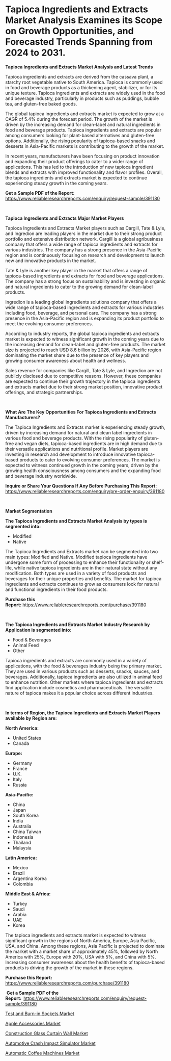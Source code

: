 <p><h1>Tapioca Ingredients and Extracts Market Analysis Examines its Scope on Growth Opportunities, and Forecasted Trends Spanning from 2024 to 2031.</h1></p><p><strong>Tapioca Ingredients and Extracts Market Analysis and Latest Trends</strong></p>
<p><p>Tapioca ingredients and extracts are derived from the cassava plant, a starchy root vegetable native to South America. Tapioca is commonly used in food and beverage products as a thickening agent, stabilizer, or for its unique texture. Tapioca ingredients and extracts are widely used in the food and beverage industry, particularly in products such as puddings, bubble tea, and gluten-free baked goods.</p><p>The global tapioca ingredients and extracts market is expected to grow at a CAGR of 5.4% during the forecast period. The growth of the market is driven by the increasing demand for clean-label and natural ingredients in food and beverage products. Tapioca ingredients and extracts are popular among consumers looking for plant-based alternatives and gluten-free options. Additionally, the rising popularity of tapioca-based snacks and desserts in Asia-Pacific markets is contributing to the growth of the market.</p><p>In recent years, manufacturers have been focusing on product innovation and expanding their product offerings to cater to a wider range of applications. This has led to the introduction of new tapioca ingredient blends and extracts with improved functionality and flavor profiles. Overall, the tapioca ingredients and extracts market is expected to continue experiencing steady growth in the coming years.</p></p>
<p><strong>Get a Sample PDF of the Report:&nbsp;</strong> <a href="https://www.reliableresearchreports.com/enquiry/request-sample/391180">https://www.reliableresearchreports.com/enquiry/request-sample/391180</a></p>
<p>&nbsp;</p>
<p><strong>Tapioca Ingredients and Extracts Major Market Players</strong></p>
<p><p>Tapioca Ingredients and Extracts Market players such as Cargill, Tate & Lyle, and Ingredion are leading players in the market due to their strong product portfolio and extensive distribution network. Cargill is a global agribusiness company that offers a wide range of tapioca ingredients and extracts for various industries. The company has a strong presence in the Asia-Pacific region and is continuously focusing on research and development to launch new and innovative products in the market.</p><p>Tate & Lyle is another key player in the market that offers a range of tapioca-based ingredients and extracts for food and beverage applications. The company has a strong focus on sustainability and is investing in organic and natural ingredients to cater to the growing demand for clean-label products.</p><p>Ingredion is a leading global ingredients solutions company that offers a wide range of tapioca-based ingredients and extracts for various industries including food, beverage, and personal care. The company has a strong presence in the Asia-Pacific region and is expanding its product portfolio to meet the evolving consumer preferences.</p><p>According to industry reports, the global tapioca ingredients and extracts market is expected to witness significant growth in the coming years due to the increasing demand for clean-label and gluten-free products. The market size is projected to reach USD 8.6 billion by 2026, with Asia-Pacific region dominating the market share due to the presence of key players and growing consumer awareness about health and wellness.</p><p>Sales revenue for companies like Cargill, Tate & Lyle, and Ingredion are not publicly disclosed due to competitive reasons. However, these companies are expected to continue their growth trajectory in the tapioca ingredients and extracts market due to their strong market position, innovative product offerings, and strategic partnerships.</p></p>
<p>&nbsp;</p>
<p><strong>What Are The Key Opportunities For Tapioca Ingredients and Extracts Manufacturers?</strong></p>
<p><p>The Tapioca Ingredients and Extracts market is experiencing steady growth, driven by increasing demand for natural and clean label ingredients in various food and beverage products. With the rising popularity of gluten-free and vegan diets, tapioca-based ingredients are in high demand due to their versatile applications and nutritional profile. Market players are investing in research and development to introduce innovative tapioca-based products to cater to evolving consumer preferences. The market is expected to witness continued growth in the coming years, driven by the growing health consciousness among consumers and the expanding food and beverage industry worldwide.</p></p>
<p><strong>Inquire or Share Your Questions If Any Before Purchasing This Report:</strong> <a href="https://www.reliableresearchreports.com/enquiry/pre-order-enquiry/391180">https://www.reliableresearchreports.com/enquiry/pre-order-enquiry/391180</a></p>
<p>&nbsp;</p>
<p><strong>Market Segmentation</strong></p>
<p><strong>The Tapioca Ingredients and Extracts Market Analysis by types is segmented into:</strong></p>
<p><ul><li>Modified</li><li>Native</li></ul></p>
<p><p>The Tapioca Ingredients and Extracts market can be segmented into two main types: Modified and Native. Modified tapioca ingredients have undergone some form of processing to enhance their functionality or shelf-life, while native tapioca ingredients are in their natural state without any modification. Both types are used in a variety of food products and beverages for their unique properties and benefits. The market for tapioca ingredients and extracts continues to grow as consumers look for natural and functional ingredients in their food products.</p></p>
<p><strong>Purchase this Report:&nbsp;</strong><a href="https://www.reliableresearchreports.com/purchase/391180">https://www.reliableresearchreports.com/purchase/391180</a></p>
<p>&nbsp;</p>
<p><strong>The Tapioca Ingredients and Extracts Market Industry Research by Application is segmented into:</strong></p>
<p><ul><li>Food & Beverages</li><li>Animal Feed</li><li>Other</li></ul></p>
<p><p>Tapioca ingredients and extracts are commonly used in a variety of applications, with the food & beverages industry being the primary market. They are used in various products such as desserts, snacks, sauces, and beverages. Additionally, tapioca ingredients are also utilized in animal feed to enhance nutrition. Other markets where tapioca ingredients and extracts find application include cosmetics and pharmaceuticals. The versatile nature of tapioca makes it a popular choice across different industries.</p></p>
<p>&nbsp;</p>
<p><strong>In terms of Region, the Tapioca Ingredients and Extracts Market Players available by Region are:</strong></p>
<p>
    <p> <strong> North America: </strong>
        <ul>
            <li>United States</li>
            <li>Canada</li>
        </ul>
        </p> 
    <p> <strong> Europe: </strong>
        <ul>
            <li>Germany</li>
            <li>France</li>
            <li>U.K.</li>
            <li>Italy</li>
            <li>Russia</li>
        </ul>
        </p> 
    <p> <strong> Asia-Pacific: </strong>
        <ul>
            <li>China</li>
            <li>Japan</li>
            <li>South Korea</li>
            <li>India</li>
            <li>Australia</li>
            <li>China Taiwan</li>
            <li>Indonesia</li>
            <li>Thailand</li>
            <li>Malaysia</li>
        </ul>
        </p> 
    <p> <strong> Latin America: </strong>
        <ul>
            <li>Mexico</li>
            <li>Brazil</li>
            <li>Argentina Korea</li>
            <li>Colombia</li>
        </ul>
        </p> 
    <p> <strong> Middle East & Africa: </strong>
        <ul>
            <li>Turkey</li>
            <li>Saudi</li>
            <li>Arabia</li>
            <li>UAE</li>
            <li>Korea</li>
        </ul>
    </p>
    </p>
<p><p>The tapioca ingredients and extracts market is expected to witness significant growth in the regions of North America, Europe, Asia Pacific, USA, and China. Among these regions, Asia Pacific is projected to dominate the market with a market share of approximately 45%, followed by North America with 25%, Europe with 20%, USA with 5%, and China with 5%. Increasing consumer awareness about the health benefits of tapioca-based products is driving the growth of the market in these regions.</p></p>
<p><strong>Purchase this Report: </strong><a href="https://www.reliableresearchreports.com/purchase/391180">https://www.reliableresearchreports.com/purchase/391180</a></p>
<p>&nbsp;<strong>Get a Sample PDF of the Report:&nbsp;&nbsp;</strong><a href="https://www.reliableresearchreports.com/enquiry/request-sample/391180">https://www.reliableresearchreports.com/enquiry/request-sample/391180</a></p>
<p><strong></strong></p>
<p><p><a href="https://copper-carbon-84f.notion.site/Test-and-Burn-in-Sockets-Market-A-Comprehensive-Report-of-its-Market-Share-Growth-Trends-2024-2-06ed0c30d8d64e5cb4ac25f6672a3e05">Test and Burn-in Sockets Market</a></p><p><a href="https://view.publitas.com/reportprime-1/apple-accessories-market-size-market-share-and-global-market-analysis-report-2024-2031/">Apple Accessories Market</a></p><p><a href="https://circular-yam-9b9.notion.site/Construction-Glass-Curtain-Wall-Market-Size-and-Growth-Market-Segmentation-Regional-and-Country-Br-ced307f43d1f4bc389d04e746feb475d">Construction Glass Curtain Wall Market</a></p><p><a href="https://cedar-agate-3da.notion.site/Automotive-Crash-Impact-Simulator-Market-Size-Focuses-on-Market-Dynamics-In-Depth-Analysis-and-Futu-5e80958d11614be18448266be7a10fba">Automotive Crash Impact Simulator Market</a></p><p><a href="https://view.publitas.com/reportprime-1/automatic-coffee-machines-market-furnish-information-about-market-size-market-share-market-dynamics-and-projections-spanning-from-2024-to-2031/">Automatic Coffee Machines Market</a></p></p>